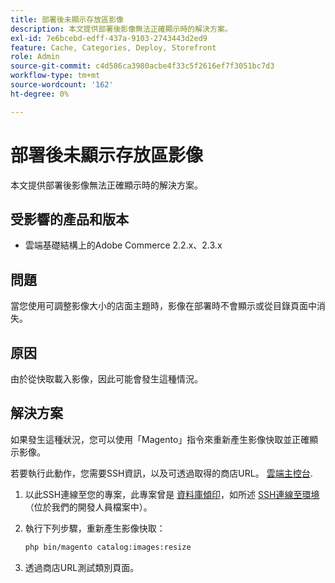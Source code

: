 ```yaml
---
title: 部署後未顯示存放區影像
description: 本文提供部署後影像無法正確顯示時的解決方案。
exl-id: 7e6bcebd-edff-437a-9103-2743443d2ed9
feature: Cache, Categories, Deploy, Storefront
role: Admin
source-git-commit: c4d586ca3980acbe4f33c5f2616ef7f3051bc7d3
workflow-type: tm+mt
source-wordcount: '162'
ht-degree: 0%

---
```


# 部署後未顯示存放區影像

本文提供部署後影像無法正確顯示時的解決方案。

## 受影響的產品和版本

* 雲端基礎結構上的Adobe Commerce 2.2.x、2.3.x

## 問題

當您使用可調整影像大小的店面主題時，影像在部署時不會顯示或從目錄頁面中消失。

## 原因

由於從快取載入影像，因此可能會發生這種情況。

## 解決方案

如果發生這種狀況，您可以使用「Magento」指令來重新產生影像快取並正確顯示影像。

若要執行此動作，您需要SSH資訊，以及可透過取得的商店URL。 [雲端主控台](https://experienceleague.adobe.com/docs/commerce-cloud-service/user-guide/project/overview.html).

1. 以此SSH連線至您的專案，此專案曾是 [資料庫傾印](/help/how-to/general/create-database-dump-on-cloud.md)，如所述 [SSH連線至環境](https://devdocs.magento.com/guides/v2.3/cloud/env/environments-ssh.html#ssh) （位於我們的開發人員檔案中）。
1. 執行下列步驟，重新產生影像快取：

   ```bash
   php bin/magento catalog:images:resize
   ```

1. 透過商店URL測試類別頁面。
